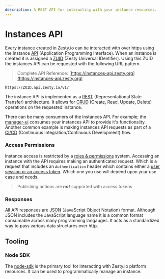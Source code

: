```yaml
---
description: A REST API for interacting with your instance resources.
---
```


# Instances API

Every instance created in Zesty.io can be interacted with over https using the instance [API](https://en.wikipedia.org/wiki/Application\_programming\_interface) (Application Programming Interface). When an instance is created it is assigned a [ZUID](https://github.com/zesty-io/zuid-specification) (Zesty Universal IDentifier). Using this ZUID the instances API can be requested with the following URL pattern.

> Complete API Reference: [https://instances-api.zesty.org](https://instances-api.zesty.org)

```
https://ZUID.api.zesty.io/v1/
```

The instance API is implemented as a [REST](https://restfulapi.net/) (Representational State Transfer) architecture. It allows for [CRUD](https://en.wikipedia.org/wiki/Create,\_read,\_update\_and\_delete) (Create, Read, Update, Delete) operations on the requested instance.

There can be many consumers of the Instances API. For example; the [manager-ui](https://zesty.org/services/manager-ui) consumes your instances API to provide it's functionality. Another common example is making instances API requests as part of a [CI/CD](https://en.wikipedia.org/wiki/Continuous\_integration) (Continuous Integration/Continuous Development) flow.

### Access Permissions

Instance access is restricted by a [roles & permissions](https://zesty.org/getting-started/roles-and-permissions) system. Accessing an instance with the API requires making an authenticated request. Which is a request that includes an `Authentication` header which contains either a [user session or an access token](https://zesty.org/apis/auth-api). Which one you use will depend upon your use case and needs.

> Publishing actions are _**not**_ supported with access tokens.

### Responses

All API responses are [JSON](https://www.json.org/json-en.html) (JavaScript Object Notation) format. Although JSON includes the JavaScript language name it is a common format consumable across many programming langauges. It acts as a standardized way to pass various data structures over http.

## Tooling

### Node SDK

The [node-sdk](https://www.npmjs.com/package/@zesty-io/sdk) is the primary tool for interacting with Zesty.io platform resources. It can be used to programmatically manage an instance.
